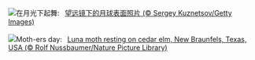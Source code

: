 ![](https://www.bing.com/th?id=OHR.BigMoon_ZH-CN2508603883_UHD.jpg&w=1000)在月光下起舞:&nbsp;&ensp;[望远镜下的月球表面照片 (© Sergey Kuznetsov/Getty Images)](https://www.bing.com/th?id=OHR.BigMoon_ZH-CN2508603883_UHD.jpg)
<br><br/>
![](https://www.bing.com/th?id=OHR.MothWeek_EN-US5360572836_UHD.jpg&w=1000)Moth-ers day:&nbsp;&ensp;[Luna moth resting on cedar elm, New Braunfels, Texas, USA (© Rolf Nussbaumer/Nature Picture Library)](https://www.bing.com/th?id=OHR.MothWeek_EN-US5360572836_UHD.jpg)
<br><br/>
